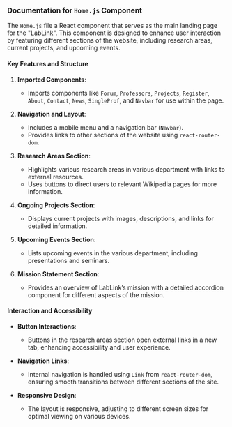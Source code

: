 ### Documentation for `Home.js` Component

The `Home.js` file a React component that serves as the main landing page for the "LabLink". This component is designed to enhance user interaction by featuring different sections of the website, including research areas, current projects, and upcoming events.
    
#### Key Features and Structure

1. **Imported Components**: 
   - Imports components like `Forum`, `Professors`, `Projects`, `Register`, `About`, `Contact`, `News`, `SingleProf`, and `Navbar` for use within the page.

2. **Navigation and Layout**:
   - Includes a mobile menu and a navigation bar (`Navbar`).
   - Provides links to other sections of the website using `react-router-dom`.

4. **Research Areas Section**:
   - Highlights various research areas in various department with links to external resources.
   - Uses buttons to direct users to relevant Wikipedia pages for more information.

5. **Ongoing Projects Section**:
   - Displays current projects with images, descriptions, and links for detailed information.

6. **Upcoming Events Section**:
   - Lists upcoming events in the various department, including presentations and seminars.

7. **Mission Statement Section**:
   - Provides an overview of LabLink’s mission with a detailed accordion component for different aspects of the mission.


#### Interaction and Accessibility

- **Button Interactions**: 
  - Buttons in the research areas section open external links in a new tab, enhancing accessibility and user experience.
  
- **Navigation Links**: 
  - Internal navigation is handled using `Link` from `react-router-dom`, ensuring smooth transitions between different sections of the site.

- **Responsive Design**: 
  - The layout is responsive, adjusting to different screen sizes for optimal viewing on various devices.
